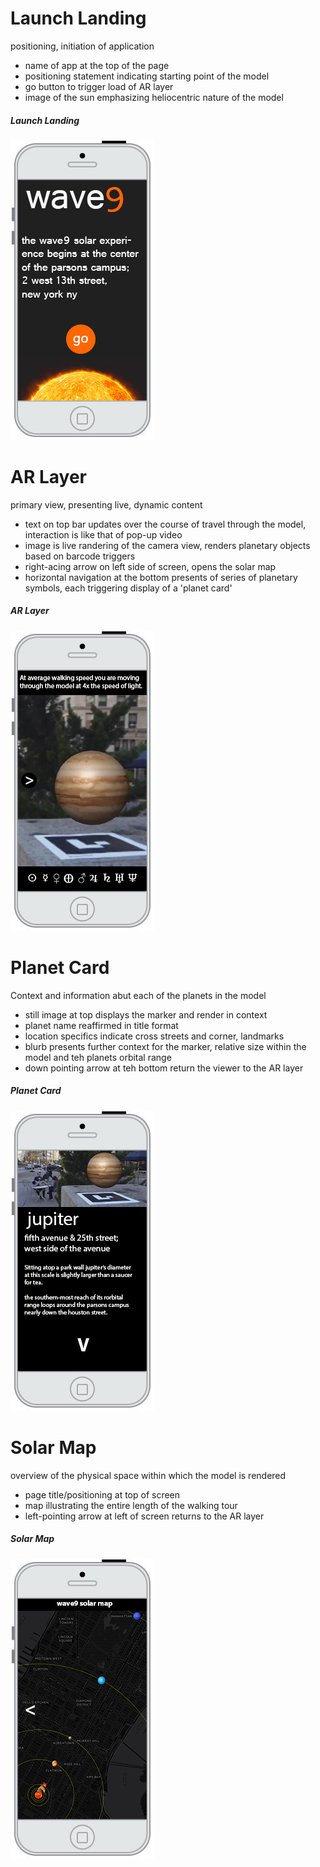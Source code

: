 # Launch Landing
positioning, initiation of application
- name of app at the top of the page
- positioning statement indicating starting point of the model
- go button to trigger load of AR layer
- image of the sun emphasizing heliocentric nature of the model
##### Launch Landing
![sketch01](https://github.com/moriartp/ms2/blob/master/mocks/01-launchlanding.jpg)

# AR Layer
primary view, presenting live, dynamic content
- text on top bar updates over the course of travel through the model, interaction is like that of pop-up video
- image is live randering of the camera view, renders planetary objects based on barcode triggers
- right-acing arrow on left side of screen, opens the solar map
- horizontal navigation at the bottom presents of series of planetary symbols, each triggering display of a 'planet card'
##### AR Layer
![sketch02](https://github.com/moriartp/ms2/blob/master/mocks/02-ARlayer.jpg)


# Planet Card
Context and information abut each of the planets in the model
- still image at top displays the marker and render in context
- planet name reaffirmed in title format
- location specifics indicate cross streets and corner, landmarks
- blurb presents further context for the marker, relative size within the model and teh planets orbital range
- down pointing arrow at teh bottom return the viewer to the AR layer
##### Planet Card
![sketch01](https://github.com/moriartp/ms2/blob/master/mocks/03-planetCard.jpg)

# Solar Map
overview of the physical space within which the model is rendered
- page title/positioning at top of screen
- map illustrating the entire length of the walking tour
- left-pointing arrow at left of screen returns to the AR layer
##### Solar Map
![sketch02](https://github.com/moriartp/ms2/blob/master/mocks/04-solarMap.jpg)